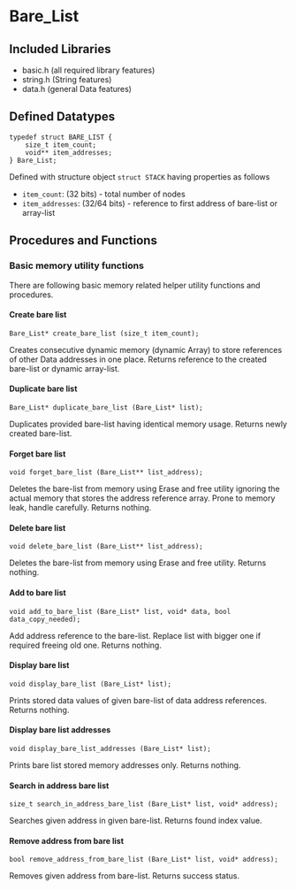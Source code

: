 # Bare_List

## Included Libraries

- basic.h (all required library features)
- string.h (String features)
- data.h (general Data features)

## Defined Datatypes

```
typedef struct BARE_LIST {
	size_t item_count;
	void** item_addresses;
} Bare_List;
```

Defined with structure object `struct STACK` having properties as follows

- `item_count`: (32 bits) - total number of nodes
- `item_addresses`: (32/64 bits) - reference to first address of bare-list or array-list

## Procedures and Functions

### Basic memory utility functions

There are following basic memory related helper utility functions and procedures.

#### Create bare list

`Bare_List* create_bare_list (size_t item_count);`

Creates consecutive dynamic memory (dynamic Array) to store references of other Data addresses in one place.
Returns reference to the created bare-list or dynamic array-list.

#### Duplicate bare list

`Bare_List* duplicate_bare_list (Bare_List* list);`

Duplicates provided bare-list having identical memory usage.
Returns newly created bare-list.

#### Forget bare list

`void forget_bare_list (Bare_List** list_address);`

Deletes the bare-list from memory using Erase and free utility ignoring the actual memory that stores the address reference array.
Prone to memory leak, handle carefully.
Returns nothing.

#### Delete bare list

`void delete_bare_list (Bare_List** list_address);`

Deletes the bare-list from memory using Erase and free utility.
Returns nothing.

#### Add to bare list

`void add_to_bare_list (Bare_List* list, void* data, bool data_copy_needed);`

Add address reference to the bare-list. Replace list with bigger one if required freeing old one.
Returns nothing.

#### Display bare list

`void display_bare_list (Bare_List* list);`

Prints stored data values of given bare-list of data address references.
Returns nothing.

#### Display bare list addresses

`void display_bare_list_addresses (Bare_List* list);`

Prints bare list stored memory addresses only.
Returns nothing.

#### Search in address bare list

`size_t search_in_address_bare_list (Bare_List* list, void* address);`

Searches given address in given bare-list.
Returns found index value.

#### Remove address from bare list

`bool remove_address_from_bare_list (Bare_List* list, void* address);`

Removes given address from bare-list.
Returns success status.

